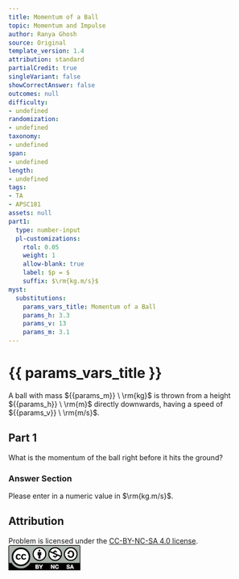 ```yaml
---
title: Momentum of a Ball
topic: Momentum and Impulse
author: Ranya Ghosh
source: Original
template_version: 1.4
attribution: standard
partialCredit: true
singleVariant: false
showCorrectAnswer: false
outcomes: null
difficulty:
- undefined
randomization:
- undefined
taxonomy:
- undefined
span:
- undefined
length:
- undefined
tags:
- TA
- APSC181
assets: null
part1:
  type: number-input
  pl-customizations:
    rtol: 0.05
    weight: 1
    allow-blank: true
    label: $p = $
    suffix: $\rm{kg.m/s}$
myst:
  substitutions:
    params_vars_title: Momentum of a Ball
    params_h: 3.3
    params_v: 13
    params_m: 3.1
---
```

# {{ params_vars_title }}
A ball with mass ${{params_m}} \ \rm{kg}$ is thrown from a height ${{params_h}} \ \rm{m}$ directly downwards, having a speed of ${{params_v}} \ \rm{m/s}$.

## Part 1

What is the momentum of the ball right before it hits the ground?

### Answer Section

Please enter in a numeric value in $\rm{kg.m/s}$.

## Attribution

Problem is licensed under the [CC-BY-NC-SA 4.0 license](https://creativecommons.org/licenses/by-nc-sa/4.0/).<br> ![The Creative Commons 4.0 license requiring attribution-BY, non-commercial-NC, and share-alike-SA license.](https://raw.githubusercontent.com/firasm/bits/master/by-nc-sa.png)